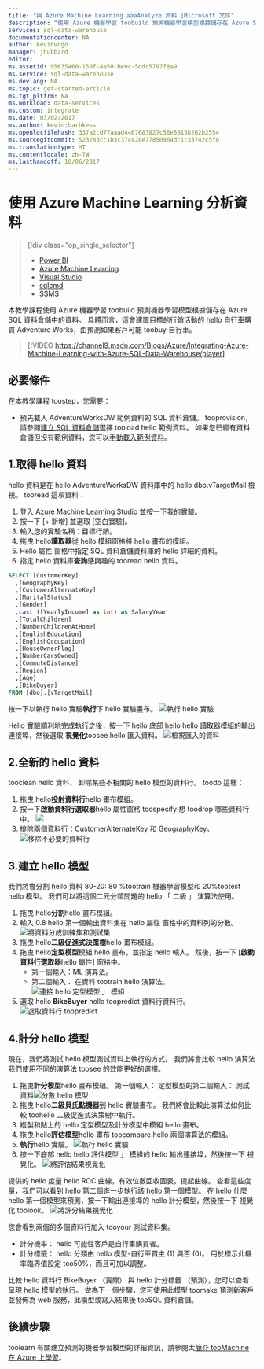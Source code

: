 ```yaml
---
title: "與 Azure Machine Learning aaaAnalyze 資料 |Microsoft 文件"
description: "使用 Azure 機器學習 toobuild 預測機器學習模型根據儲存在 Azure SQL 資料倉儲中的資料。"
services: sql-data-warehouse
documentationcenter: NA
author: kevinvngo
manager: jhubbard
editor: 
ms.assetid: 95635460-150f-4a50-be9c-5ddc5797f8a9
ms.service: sql-data-warehouse
ms.devlang: NA
ms.topic: get-started-article
ms.tgt_pltfrm: NA
ms.workload: data-services
ms.custom: integrate
ms.date: 03/02/2017
ms.author: kevin;barbkess
ms.openlocfilehash: 337a2cd77aaad4467683827c56e5015b262b2554
ms.sourcegitcommit: 523283cc1b3c37c428e77850964dc1c33742c5f0
ms.translationtype: MT
ms.contentlocale: zh-TW
ms.lasthandoff: 10/06/2017
---
```

# <a name="analyze-data-with-azure-machine-learning"></a>使用 Azure Machine Learning 分析資料
> [!div class="op_single_selector"]
> * [Power BI](sql-data-warehouse-get-started-visualize-with-power-bi.md)
> * [Azure Machine Learning](sql-data-warehouse-get-started-analyze-with-azure-machine-learning.md)
> * [Visual Studio](sql-data-warehouse-query-visual-studio.md)
> * [sqlcmd](sql-data-warehouse-get-started-connect-sqlcmd.md) 
> * [SSMS](sql-data-warehouse-query-ssms.md)
> 
> 

本教學課程使用 Azure 機器學習 toobuild 預測機器學習模型根據儲存在 Azure SQL 資料倉儲中的資料。 具體而言，這會建置目標的行銷活動的 hello 自行車購買 Adventure Works，由預測如果客戶可能 toobuy 自行車。

> [!VIDEO https://channel9.msdn.com/Blogs/Azure/Integrating-Azure-Machine-Learning-with-Azure-SQL-Data-Warehouse/player]
> 
> 

## <a name="prerequisites"></a>必要條件
在本教學課程 toostep，您需要：

* 預先載入 AdventureWorksDW 範例資料的 SQL 資料倉儲。 tooprovision，請參閱[建立 SQL 資料倉儲][ Create a SQL Data Warehouse]選擇 tooload hello 範例資料。 如果您已經有資料倉儲但沒有範例資料，您可以[手動載入範例資料][load sample data manually]。

## <a name="1-get-hello-data"></a>1.取得 hello 資料
hello 資料是在 hello AdventureWorksDW 資料庫中的 hello dbo.vTargetMail 檢視。 tooread 這項資料：

1. 登入 [Azure Machine Learning Studio][Azure Machine Learning studio] 並按一下我的實驗。
2. 按一下 [+ 新增] 並選取 [空白實驗]。
3. 輸入您的實驗名稱：目標行銷。
4. 拖曳 hello**讀取器**從 hello 模組窗格將 hello 畫布的模組。
5. Hello 屬性 窗格中指定 SQL 資料倉儲資料庫的 hello 詳細的資料。
6. 指定 hello 資料庫**查詢**感興趣的 tooread hello 資料。

```sql
SELECT [CustomerKey]
  ,[GeographyKey]
  ,[CustomerAlternateKey]
  ,[MaritalStatus]
  ,[Gender]
  ,cast ([YearlyIncome] as int) as SalaryYear
  ,[TotalChildren]
  ,[NumberChildrenAtHome]
  ,[EnglishEducation]
  ,[EnglishOccupation]
  ,[HouseOwnerFlag]
  ,[NumberCarsOwned]
  ,[CommuteDistance]
  ,[Region]
  ,[Age]
  ,[BikeBuyer]
FROM [dbo].[vTargetMail]
```

按一下以執行 hello 實驗**執行**下 hello 實驗畫布。
![執行 hello 實驗][1]

Hello 實驗順利地完成執行之後，按一下 hello 底部 hello hello 讀取器模組的輸出連接埠，然後選取 **視覺化**toosee hello 匯入資料。
![檢視匯入的資料][3]

## <a name="2-clean-hello-data"></a>2.全新的 hello 資料
tooclean hello 資料、 卸除某些不相關的 hello 模型的資料行。 toodo 這樣：

1. 拖曳 hello**投射資料行**hello 畫布模組。
2. 按一下**啟動資料行選取器**hello 屬性窗格 toospecify 想 toodrop 哪些資料行中。
   ![][4]
3. 排除兩個資料行：CustomerAlternateKey 和 GeographyKey。
   ![移除不必要的資料行][5]

## <a name="3-build-hello-model"></a>3.建立 hello 模型
我們將會分割 hello 資料 80-20: 80 %tootrain 機器學習模型和 20%tootest hello 模型。 我們可以將這個二元分類問題的 hello 「 二級 」 演算法使用。

1. 拖曳 hello**分割**hello 畫布模組。
2. 輸入 0.8 hello 第一個輸出資料集在 hello 屬性 窗格中的資料列的分數。
   ![將資料分成訓練集和測試集][6]
3. 拖曳 hello**二級促進式決策樹**hello 畫布模組。
4. 拖曳 hello**定型模型**模組 hello 畫布，並指定 hello 輸入。 然後，按一下 [**啟動資料行選取器**hello 屬性] 窗格中。
   * 第一個輸入：ML 演算法。
   * 第二個輸入： 在資料 tootrain hello 演算法。
     ![連接 hello 定型模型 」 模組][7]
5. 選取 hello **BikeBuyer** hello toopredict 資料行資料行。
   ![選取資料行 toopredict][8]

## <a name="4-score-hello-model"></a>4.計分 hello 模型
現在，我們將測試 hello 模型測試資料上執行的方式。 我們將會比較 hello 演算法我們使用不同的演算法 toosee 的效能更好的選擇。

1. 拖曳**計分模型**hello 畫布模組。
    第一個輸入： 定型模型的第二個輸入： 測試資料![分數 hello 模型][9]
2. 拖曳 hello**二級貝氏點機器**到 hello 實驗畫布。 我們將會比較此演算法如何比較 toohello 二級促進式決策樹中執行。
3. 複製和貼上的 hello 定型模型及計分模型中模組 hello 畫布。
4. 拖曳 hello**評估模型**hello 畫布 toocompare hello 兩個演算法的模組。
5. **執行**hello 實驗。
   ![執行 hello 實驗][10]
6. 按一下底部 hello hello 評估模型 」 模組的 hello 輸出連接埠，然後按一下 視覺化。
   ![將評估結果視覺化][11]

提供的 hello 度量 hello ROC 曲線，有效位數回收圖表，提起曲線。 查看這些度量，我們可以看到 hello 第二個進一步執行該 hello 第一個模型。 在 hello 什麼 hello 第一個模型來預測，按一下輸出連接埠的 hello 計分模型，然後按一下 視覺化 toolook。
![將評分結果視覺化][12]

您會看到兩個的多個資料行加入 tooyour 測試資料集。

* 計分機率： hello 可能性客戶是自行車購買者。
* 計分標籤： hello 分類由 hello 模型-自行車買主 (1) 與否 (0)。 用於標示此機率臨界值設定 too50%，而且可加以調整。

比較 hello 資料行 BikeBuyer （實際） 與 hello 計分標籤 （預測），您可以查看呈現 hello 模型的執行。 做為下一個步驟，您可使用此模型 toomake 預測新客戶並發佈為 web 服務，此模型或寫入結果後 tooSQL 資料倉儲。

## <a name="next-steps"></a>後續步驟
toolearn 有關建立預測的機器學習模型的詳細資訊，請參閱太[簡介 tooMachine 在 Azure 上學習][Introduction tooMachine Learning on Azure]。

<!--Image references-->
[1]: media/sql-data-warehouse-get-started-analyze-with-azure-machine-learning/img1_reader.png
[2]: media/sql-data-warehouse-get-started-analyze-with-azure-machine-learning/img2_visualize.png
[3]: media/sql-data-warehouse-get-started-analyze-with-azure-machine-learning/img3_readerdata.png
[4]: media/sql-data-warehouse-get-started-analyze-with-azure-machine-learning/img4_projectcolumns.png
[5]: media/sql-data-warehouse-get-started-analyze-with-azure-machine-learning/img5_columnselector.png
[6]: media/sql-data-warehouse-get-started-analyze-with-azure-machine-learning/img6_split.png
[7]: media/sql-data-warehouse-get-started-analyze-with-azure-machine-learning/img7_train.png
[8]: media/sql-data-warehouse-get-started-analyze-with-azure-machine-learning/img8_traincolumnselector.png
[9]: media/sql-data-warehouse-get-started-analyze-with-azure-machine-learning/img9_score.png
[10]: media/sql-data-warehouse-get-started-analyze-with-azure-machine-learning/img10_evaluate.png
[11]: media/sql-data-warehouse-get-started-analyze-with-azure-machine-learning/img11_evalresults.png
[12]: media/sql-data-warehouse-get-started-analyze-with-azure-machine-learning/img12_scoreresults.png


<!--Article references-->
[Azure Machine Learning studio]:https://studio.azureml.net/
[Introduction tooMachine Learning on Azure]:https://azure.microsoft.com/documentation/articles/machine-learning-what-is-machine-learning/
[load sample data manually]: sql-data-warehouse-load-sample-databases.md
[Create a SQL Data Warehouse]: sql-data-warehouse-get-started-provision.md
